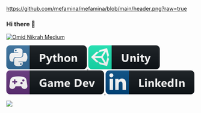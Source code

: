 https://github.com/mefamina/mefamina/blob/main/header.png?raw=true

### Hi there 👋

<!--
**mefamina/mefamina** is a ✨ _special_ ✨ repository because its `README.md` (this file) appears on your GitHub profile.

Here are some ideas to get you started:

- 🔭 I’m currently working on ...
- 🌱 I’m currently learning ...
- 👯 I’m looking to collaborate on ...
- 🤔 I’m looking for help with ...
- 💬 Ask me about ...
- 📫 How to reach me: ...
- 😄 Pronouns: ...
- ⚡ Fun fact: ...
--> 
[![Omid Nikrah Medium](https://github-readme-medium.vercel.app/?username=arda.b.arduc)](https://medium.com/@arda.b.arduc)

<a href="#">
    <img src="https://github.com/MikeCodesDotNET/ColoredBadges/raw/master/svg/dev/languages/python.svg" alt="Unity" style="vertical-align:top margin:6px 4px">
  </a>
 <a href="#">
    <img src="https://github.com/MikeCodesDotNET/ColoredBadges/raw/master/svg/dev/frameworks/unity.svg" alt="Unity" style="vertical-align:top margin:6px 4px">
  </a>  
   <a href="#">
    <img src="https://github.com/MikeCodesDotNET/ColoredBadges/raw/master/svg/dev/misc/gamedev.svg" alt="GameDev" style="vertical-align:top margin:6px 4px">
  </a>  
  <a href="#">
    <img src="https://github.com/MikeCodesDotNET/ColoredBadges/raw/master/svg/social/linkedin.svg" alt="LinkedIn" style="vertical-align:top margin:6px 4px">
  </a>
  
![](https://komarev.com/ghpvc/?username=mefamina&color=blueviolet)
